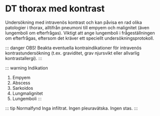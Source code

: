 # DT thorax med kontrast

Undersökning med intravenös kontrast och kan påvisa en rad olika patologier i thorax, alltifrån pneumoni till empyem och malignitet (även lungemboli om efterfrågas). Viktigt att ange lungemboli i frågeställningen om efterfrågas, eftersom det kräver ett speciellt undersökningsprotokoll.

::: danger OBS!
Beakta eventuella kontraindikationer för intravenös kontrastundersökning (t.ex. graviditet, grav njursvikt eller allvarlig kontrastallergi).
:::

::: warning Indikation
1. Empyem
2. Abscess
3. Sarkoidos
4. Lungmalignitet
5. Lungemboli
:::

::: tip Normalfynd
Inga infiltrat. Ingen pleuravätska. Ingen stas. 
:::
